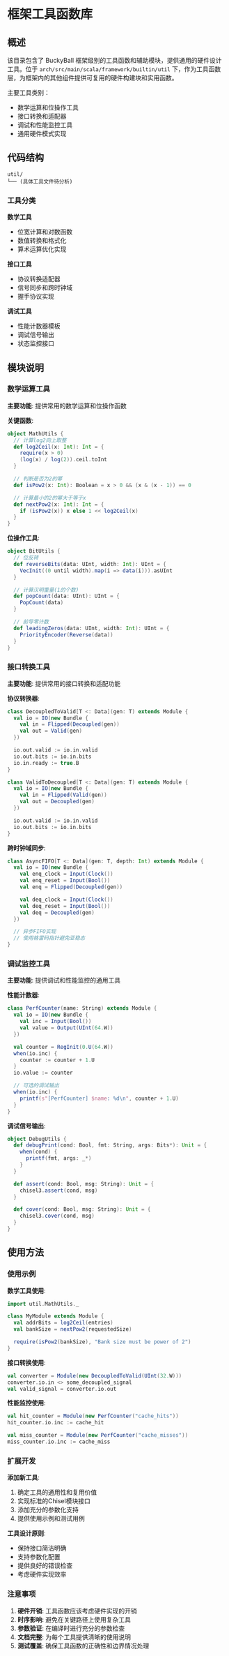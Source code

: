 # 框架工具函数库

## 概述

该目录包含了 BuckyBall 框架级别的工具函数和辅助模块，提供通用的硬件设计工具。位于 `arch/src/main/scala/framework/builtin/util` 下，作为工具函数层，为框架内的其他组件提供可复用的硬件构建块和实用函数。

主要工具类别：
- 数学运算和位操作工具
- 接口转换和适配器
- 调试和性能监控工具
- 通用硬件模式实现

## 代码结构

```
util/
└── (具体工具文件待分析)
```

### 工具分类

**数学工具**
- 位宽计算和对数函数
- 数值转换和格式化
- 算术运算优化实现

**接口工具**
- 协议转换适配器
- 信号同步和跨时钟域
- 握手协议实现

**调试工具**
- 性能计数器模板
- 调试信号输出
- 状态监控接口

## 模块说明

### 数学运算工具

**主要功能**: 提供常用的数学运算和位操作函数

**关键函数**:

```scala
object MathUtils {
  // 计算log2向上取整
  def log2Ceil(x: Int): Int = {
    require(x > 0)
    (log(x) / log(2)).ceil.toInt
  }

  // 判断是否为2的幂
  def isPow2(x: Int): Boolean = x > 0 && (x & (x - 1)) == 0

  // 计算最小的2的幂大于等于x
  def nextPow2(x: Int): Int = {
    if (isPow2(x)) x else 1 << log2Ceil(x)
  }
}
```

**位操作工具**:
```scala
object BitUtils {
  // 位反转
  def reverseBits(data: UInt, width: Int): UInt = {
    VecInit((0 until width).map(i => data(i))).asUInt
  }

  // 计算汉明重量(1的个数)
  def popCount(data: UInt): UInt = {
    PopCount(data)
  }

  // 前导零计数
  def leadingZeros(data: UInt, width: Int): UInt = {
    PriorityEncoder(Reverse(data))
  }
}
```

### 接口转换工具

**主要功能**: 提供常用的接口转换和适配功能

**协议转换器**:
```scala
class DecoupledToValid[T <: Data](gen: T) extends Module {
  val io = IO(new Bundle {
    val in = Flipped(Decoupled(gen))
    val out = Valid(gen)
  })

  io.out.valid := io.in.valid
  io.out.bits := io.in.bits
  io.in.ready := true.B
}

class ValidToDecoupled[T <: Data](gen: T) extends Module {
  val io = IO(new Bundle {
    val in = Flipped(Valid(gen))
    val out = Decoupled(gen)
  })

  io.out.valid := io.in.valid
  io.out.bits := io.in.bits
}
```

**跨时钟域同步**:
```scala
class AsyncFIFO[T <: Data](gen: T, depth: Int) extends Module {
  val io = IO(new Bundle {
    val enq_clock = Input(Clock())
    val enq_reset = Input(Bool())
    val enq = Flipped(Decoupled(gen))

    val deq_clock = Input(Clock())
    val deq_reset = Input(Bool())
    val deq = Decoupled(gen)
  })

  // 异步FIFO实现
  // 使用格雷码指针避免亚稳态
}
```

### 调试监控工具

**主要功能**: 提供调试和性能监控的通用工具

**性能计数器**:
```scala
class PerfCounter(name: String) extends Module {
  val io = IO(new Bundle {
    val inc = Input(Bool())
    val value = Output(UInt(64.W))
  })

  val counter = RegInit(0.U(64.W))
  when(io.inc) {
    counter := counter + 1.U
  }
  io.value := counter

  // 可选的调试输出
  when(io.inc) {
    printf(s"[PerfCounter] $name: %d\n", counter + 1.U)
  }
}
```

**调试信号输出**:
```scala
object DebugUtils {
  def debugPrint(cond: Bool, fmt: String, args: Bits*): Unit = {
    when(cond) {
      printf(fmt, args: _*)
    }
  }

  def assert(cond: Bool, msg: String): Unit = {
    chisel3.assert(cond, msg)
  }

  def cover(cond: Bool, msg: String): Unit = {
    chisel3.cover(cond, msg)
  }
}
```

## 使用方法

### 使用示例

**数学工具使用**:
```scala
import util.MathUtils._

class MyModule extends Module {
  val addrBits = log2Ceil(entries)
  val bankSize = nextPow2(requestedSize)

  require(isPow2(bankSize), "Bank size must be power of 2")
}
```

**接口转换使用**:
```scala
val converter = Module(new DecoupledToValid(UInt(32.W)))
converter.io.in <> some_decoupled_signal
val valid_signal = converter.io.out
```

**性能监控使用**:
```scala
val hit_counter = Module(new PerfCounter("cache_hits"))
hit_counter.io.inc := cache_hit

val miss_counter = Module(new PerfCounter("cache_misses"))
miss_counter.io.inc := cache_miss
```

### 扩展开发

**添加新工具**:
1. 确定工具的通用性和复用价值
2. 实现标准的Chisel模块接口
3. 添加充分的参数化支持
4. 提供使用示例和测试用例

**工具设计原则**:
- 保持接口简洁明确
- 支持参数化配置
- 提供良好的错误检查
- 考虑硬件实现效率

### 注意事项

1. **硬件开销**: 工具函数应该考虑硬件实现的开销
2. **时序影响**: 避免在关键路径上使用复杂工具
3. **参数验证**: 在编译时进行充分的参数检查
4. **文档完整**: 为每个工具提供清晰的使用说明
5. **测试覆盖**: 确保工具函数的正确性和边界情况处理

